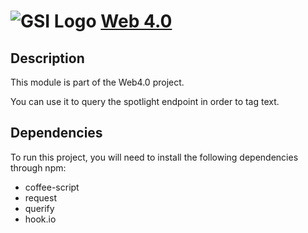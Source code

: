 ![GSI Logo](http://gsi.dit.upm.es/templates/jgsi/images/logo.png)
[Web 4.0](http://gsi.dit.upm.es)
==================================

Description
---------------------
This module is part of the Web4.0 project.

You can use it to query the spotlight endpoint in order to tag text.

Dependencies
--------------------
To run this project, you will need to install the following dependencies through npm:

- coffee-script
- request
- querify
- hook.io
